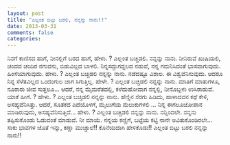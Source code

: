 ```yaml
---
layout: post
title: "ಎಲ್ಲಂತ ಬಿಟ್ಟು ಬರಲಿ, ನನ್ನನ್ನು ನಾನು!!"
date: 2013-03-31
comments: false
categories: 
---
```



  ನಿನಗೆ ಕಾಣಿಸದ ಹಾಗೆ,  ನೀನಲ್ಲಿಗೆ ಬರದ ಹಾಗೆ,  ಹೇಳು. ? ಎಲ್ಲಂತ ಬಚ್ಚಿಡಲಿ.   ನನ್ನನ್ನು ನಾನು.     ನೀನಿರುವೆ ಖುಷಿಯಲಿ,  ಚಂದದ ಚಂದಿರ ನಗುವನು,  ಬಿಡುವಿಲ್ಲದ ಬಾಳಲಿ.   ನಿನ್ನಸದ್ದುಗದ್ದಲದ ನಡುವೆ,  ನನ್ನ ಗಮನಿಸಿದಂತೆ ಭಾಸವಾಗುವುದು.   ಹಿಂಸೆಯಾಗುವುದು.   ಹೇಳು. ? ಎಲ್ಲಂತ ಬಚ್ಚಿಡಲಿ  ನನ್ನನ್ನು ನಾನು.     ನಡೆದಷ್ಟೂ ವಿಶಾಲ.   ಈ ವಿಶ್ವವೆನಿಸುವುದು.   ಆದರೂ  ನಿನ್ನ ಸೆಳೆತವಿಲ್ಲದ  ಒಂದಂಗುಲ ಜಾಗ ಸಿಗುತ್ತಿಲ್ಲ.   ಹೇಳೇ. ? ಎಲ್ಲಂತ ಬಚ್ಚಿಡಲಿ  ನನ್ನನ್ನು ನಾನು.     ಮಾತಿಗೆ ಮಾತುಗಳೂ,  ನೂರಾರು ಜೀವ ಸುತ್ತಲೂ…  ಆದರೆ,  ನನ್ನ ಮೈಮರೆತದಲ್ಲಿ,  ಕಳೆದುಹೋದಾಗ ನನ್ನಲ್ಲಿ,  ನೀನೊಬ್ಬಳು ಉಸಿರಾಡುವೆ.   ಯಾಕೆ ಹೀಗೆ. ?  ಹೇಳು. ? ಎಲ್ಲಂತ ಬಚ್ಚಿಡಲಿ  ನನ್ನನ್ನು ನಾನು.     ಹೆಣ್ಣಿನ ಸೆರಗು ಹಿಡಿದು,  ಹಾಳಾದವನ ಕಥೆ ಕೇಳಿ,  ಅಸಹ್ಯವೆನಿಸಿತ್ತು.   ಆದರೆ,  ಸೂತಕದ ಎದೆಯೊಳಗೆ,  ಮೈಲುಗೆಯ ಮೆಲುಕುಗಳಲಿ …  ನಿನ್ನ ಈಗಲೂಜೋಪಾನ ಮಾಡಿರುವುದು,  ಅಸಹ್ಯವೆನಿಸುತ್ತಿದೆ…  ಹೇಳು. ? ಎಲ್ಲಂತ ಬಚ್ಚಿಡಲಿ  ನನ್ನನ್ನು ನಾನು.     ನನ್ನಿಂದಲೇ.  ನನ್ನನು  ತಪ್ಪಿಸುಕೊಂಡು ಓಡುವಂತೆ  ಮಾಡುವೆ. ನೀ ಮಾಯೆ.   ನನ್ನಯ ಕಣ್ಣಿಗೆ, ಬಟ್ಟೆಯ ಕಟ್ಟಿ  ನಾನೇ ಅವಿತುಕೊಂಡಿರಲೇ…  ಸಾಕು ಭಾವಗಳ ಜೊತೆ  ಇನ್ನು, ಕಣ್ಣಾ ಮುಚ್ಚಾಲೆ!!  ಕೊನೆಯದಾಗಿ ಹೇಳಿಕೊಡು!!  ಎಲ್ಲಂತ ಬಿಟ್ಟು ಬರಲಿ  ನನ್ನನ್ನು ನಾನು!!
